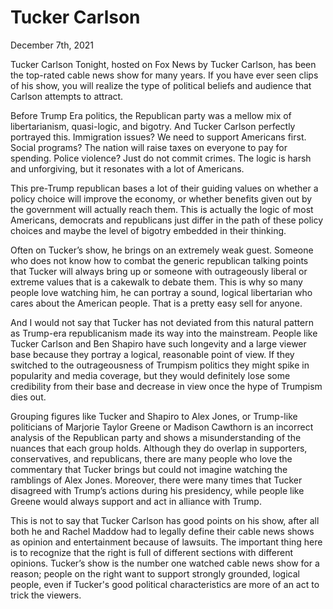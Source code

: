 # Tucker Carlson

December 7th, 2021

Tucker Carlson Tonight, hosted on Fox News by Tucker Carlson, has been the top-rated cable news show for many years. If you have ever seen clips of his show, you will realize the type of political beliefs and audience that Carlson attempts to attract.

Before Trump Era politics, the Republican party was a mellow mix of libertarianism, quasi-logic, and bigotry. And Tucker Carlson perfectly portrayed this. Immigration issues? We need to support Americans first. Social programs? The nation will raise taxes on everyone to pay for spending. Police violence? Just do not commit crimes. The logic is harsh and unforgiving, but it resonates with a lot of Americans.

This pre-Trump republican bases a lot of their guiding values on whether a policy choice will improve the economy, or whether benefits given out by the government will actually reach them. This is actually the logic of most Americans, democrats and republicans just differ in the path of these policy choices and maybe the level of bigotry embedded in their thinking.

Often on Tucker’s show, he brings on an extremely weak guest. Someone who does not know how to combat the generic republican talking points that Tucker will always bring up or someone with outrageously liberal or extreme values that is a cakewalk to debate them. This is why so many people love watching him, he can portray a sound, logical libertarian who cares about the American people. That is a pretty easy sell for anyone.

And I would not say that Tucker has not deviated from this natural pattern as Trump-era republicanism made its way into the mainstream. People like Tucker Carlson and Ben Shapiro have such longevity and a large viewer base because they portray a logical, reasonable point of view. If they switched to the outrageousness of Trumpism politics they might spike in popularity and media coverage, but they would definitely lose some credibility from their base and decrease in view once the hype of Trumpism dies out.

Grouping figures like Tucker and Shapiro to Alex Jones, or Trump-like politicians of Marjorie Taylor Greene or Madison Cawthorn is an incorrect analysis of the Republican party and shows a misunderstanding of the nuances that each group holds. Although they do overlap in supporters, conservatives, and republicans, there are many people who love the commentary that Tucker brings but could not imagine watching the ramblings of Alex Jones. Moreover, there were many times that Tucker disagreed with Trump’s actions during his presidency, while people like Greene would always support and act in alliance with Trump.

This is not to say that Tucker Carlson has good points on his show, after all both he and Rachel Maddow had to legally define their cable news shows as opinion and entertainment because of lawsuits. The important thing here is to recognize that the right is full of different sections with different opinions. Tucker’s show is the number one watched cable news show for a reason; people on the right want to support strongly grounded, logical people, even if Tucker's good political characteristics are more of an act to trick the viewers. 
